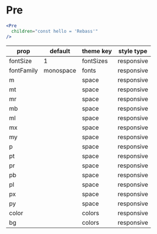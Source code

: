 # Pre

```.jsx
<Pre
  children="const hello = 'Rebass'"
/>

```



prop | default | theme key | style type
---|---|---|---
fontSize | 1 | fontSizes | responsive
fontFamily | monospace | fonts | responsive
m |  | space | responsive
mt |  | space | responsive
mr |  | space | responsive
mb |  | space | responsive
ml |  | space | responsive
mx |  | space | responsive
my |  | space | responsive
p |  | space | responsive
pt |  | space | responsive
pr |  | space | responsive
pb |  | space | responsive
pl |  | space | responsive
px |  | space | responsive
py |  | space | responsive
color |  | colors | responsive
bg |  | colors | responsive